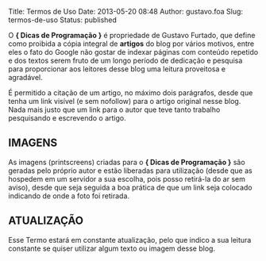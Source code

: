 Title: Termos de Uso
Date: 2013-05-20 08:48
Author: gustavo.foa
Slug: termos-de-uso
Status: published

<div>

O **{ Dicas de Programação }** é propriedade de Gustavo Furtado, que
define como proibida a cópia integral de **artigos** do blog por vários
motivos, entre eles o fato do Google não gostar de indexar páginas com
conteúdo repetido e dos textos serem fruto de um longo período de
dedicação e pesquisa para proporcionar aos leitores desse blog uma
leitura proveitosa e agradável.

</div>

<div>

É permitido a citação de um artigo, no máximo dois parágrafos, desde que
tenha um link visível (e sem nofollow) para o artigo original nesse
blog. Nada mais justo que um link para o autor que teve tanto trabalho
pesquisando e escrevendo o artigo.

**IMAGENS**
-----------

As imagens (printscreens) criadas para o **{ Dicas de Programação }**
são geradas pelo próprio autor e estão liberadas para utilização (desde
que as hospedem em um servidor a sua escolha, pois posso retirá-la do ar
sem aviso), desde que seja seguida a boa prática de que um link seja
colocado indicando de onde a foto foi retirada.

**ATUALIZAÇÃO**
---------------

Esse Termo estará em constante atualização, pelo que indico a sua
leitura constante se quiser utilizar algum texto ou imagem desse blog.

</div>
